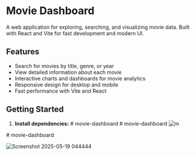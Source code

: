 
# Movie Dashboard

A web application for exploring, searching, and visualizing movie data. Built with React and Vite for fast development and modern UI.

## Features

- Search for movies by title, genre, or year
- View detailed information about each movie
- Interactive charts and dashboards for movie analytics
- Responsive design for desktop and mobile
- Fast performance with Vite and React

## Getting Started

1. **Install dependencies:**
#   m o v i e - d a s h b o a r d 
 #   m o v i e - d a s h b o a r d 
 ![m](https://github.com/user-attachments/assets/8e50ea96-c129-4a0b-a22e-122fb8512462.png)

 #   m o v i e - d a s h b o a r d

![Screenshot 2025-05-19 044444](https://github.com/user-attachments/assets/f3bb31ff-377f-4513-8fe9-e935dd2d6460.png)



